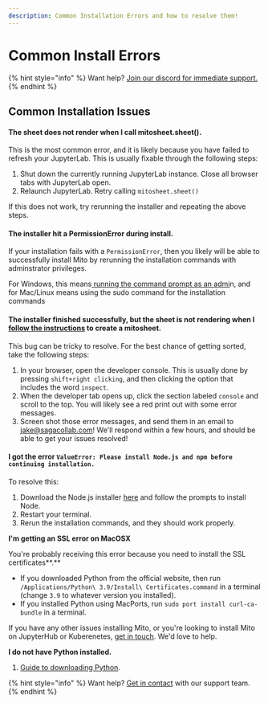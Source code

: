 ```yaml
---
description: Common Installation Errors and how to resolve them!
---
```


# Common Install Errors

{% hint style="info" %}
Want help? [Join our discord for immediate support.](https://discord.com/invite/XdJSZyejJU)
{% endhint %}

## Common Installation Issues

#### The sheet does not render when I call mitosheet.sheet().

This is the most common error, and it is likely because you have failed to refresh your JupyterLab. This is usually fixable through the following steps:

1. Shut down the currently running JupyterLab instance. Close all browser tabs with JupyterLab open.
2. Relaunch JupyterLab. Retry calling `mitosheet.sheet()`

If this does not work, try rerunning the installer and repeating the above steps. 

#### The installer hit a PermissionError during install.

If your installation fails with a `PermissionError`, then you likely will be able to successfully install Mito by rerunning the installation commands with adminstrator privileges.

For Windows, this means[ running the command prompt as an admi](https://grok.lsu.edu/article.aspx?articleid=16850)n, and for Mac/Linux means using the sudo command for the installation commands

#### The installer finished successfully, but the sheet is not rendering when I[ follow the instructions](../../how-to/creating-a-mitosheet/) to create a mitosheet.

This bug can be tricky to resolve. For the best chance of getting sorted, take the following steps:

1. In your browser, open the developer console. This is usually done by pressing `shift+right clicking`, and then clicking the option that includes the word `inspect`.
2. When the developer tab opens up, click the section labeled `console` and scroll to the top. You will likely see a red print out with some error messages.
3. Screen shot those error messages, and send them in an email to jake@sagacollab.com! We'll respond within a few hours, and should be able to get your issues resolved!

#### I got the error `ValueError: Please install Node.js and npm before continuing installation.`

To resolve this:

1. Download the Node.js installer [here](https://nodejs.org/en/download/) and follow the prompts to install Node.
2. Restart your terminal.
3. Rerun the installation commands, and they should work properly.

**I'm getting an SSL error on MacOSX**

You're probably receiving this error because you need to install the SSL certificates**.**&#x20;

* If you downloaded Python from the official website, then run `/Applications/Python\ 3.9/Install\ Certificates.command` in a terminal (change `3.9` to whatever version you installed).&#x20;
* If you installed Python using MacPorts, run `sudo port install curl-ca-bundle` in a terminal.

If you have any other issues installing Mito, or you're looking to install Mito on JupyterHub or Kuberenetes, [get in touch](https://discord.com/invite/XdJSZyejJU). We'd love to help.



**I do not have Python installed.**

1. [Guide to downloading Python](https://wiki.python.org/moin/BeginnersGuide/Download).

{% hint style="info" %}
Want help? [Get in contact](https://discord.com/invite/XdJSZyejJU) with our support team.
{% endhint %}
